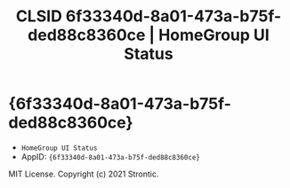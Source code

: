 ﻿---
title: "CLSID 6f33340d-8a01-473a-b75f-ded88c8360ce | HomeGroup UI Status"
excerpt: What is COM-Object CLSID 6f33340d-8a01-473a-b75f-ded88c8360ce?
---

# {6f33340d-8a01-473a-b75f-ded88c8360ce}

* `HomeGroup UI Status`
* AppID: `{6f33340d-8a01-473a-b75f-ded88c8360ce}`

MIT License. Copyright (c) 2021 Strontic.



